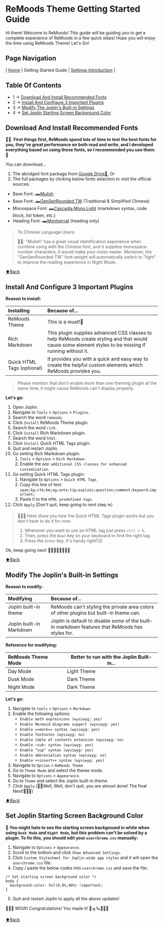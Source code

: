 # ReMoods Theme Getting Started Guide

Hi there! Welcome to ReMoods! This guide will be guiding you to get a complete experience of ReMoods in a few quick steps! Hope you will enjoy the time using ReMoods Theme! Let's Go!

## Page Navigation

| [Home](https://github.com/Sinacs/Joplin.Plugin.ReMoods.Theme#remoods-theme) | Getting Started Guide | [Settings Introduction](https://github.com/Sinacs/Joplin.Plugin.ReMoods.Theme/blob/master/Doc-SettingsIntroduction.md) |

## Table Of Contents

- 1 -> [Download And Install Recommended Fonts](#download-and-install-recommended-fonts)
- 2 -> [Install And Configure 3 Important Plugins](#install-and-configure-3-important-plugins)
- 3 -> [Modify The Joplin\'s Built-in Settings](#modify-the-joplins-built-in-settings)
- 4 -> [Set Joplin Starting Screen Background Color](#set-joplin-starting-screen-background-color)

## Download And Install Recommended Fonts

👨‍🔬: **First things first, ReMoods spend lots of time to test the best fonts for you, they've great performance on both read and write, and I developed everything based on using these fonts, so I recommended you use them:** 🤩

You can download...

1. The abridged font package from [Google Drive🎁](https://drive.google.com/drive/folders/1oQVRSix1hw5zgmJiphZIEAqMrEH5EuLQ?usp=sharing), Or
2. The full packages by clicking below fonts selection to visit the official sources:

- Base Font: 🛻[Mulish](https://fonts.google.com/specimen/Mulish?query=mulish)
- Base Font: 🛻[GenSenRounded TW](https://github.com/ButTaiwan/gensen-font/releases) (Traditional & Simplified Chinese)
- Monospace Font: 🛻[Cascadia Mono Light](https://github.com/microsoft/cascadia-code/releases) (markdown syntax, code block, list token, etc.)
- Heading Font: 🛻[Montserrat](https://fonts.google.com/specimen/Montserrat?query=montserrat) (heading only)

> To Chinese Language Users:
>
> 👨‍🔬: "Mulish" has a great visual identification experience when combine using with the Chinese font, and it supplies monospace number characters, it would make your notes neater. Moreover, the "GenSenRounded TW" font-weight will automatically switch to "light" to improve the reading experience in Night Mode.

[⬆️Back](#table-of-contents)

## Install And Configure 3 Important Plugins

**Reason to install:**

| Installing                 | Because of...                                                                                                                                          |
| :------------------------- | :----------------------------------------------------------------------------------------------------------------------------------------------------- |
| ReMoods Theme              | This is a must!🤔                                                                                                                                      |
| Rich Markdown              | This plugin supplies advanced CSS classes to help ReMoods create styling and that would cause some element styles to be missing if running without it. |
| Quick HTML Tags (optional) | It provides you with a quick and easy way to create the helpful custom elements which ReMoods provides you.                                            |

> Please mention that don't enable more than one theming plugin at the same time, it might cause ReMoods can't display properly.

**Let's go:**

1. Open Joplin.
2. Navigate to `Tools` > `Options` > `Plugins`.
3. Search the word `remoods`.
4. Click `Install` ReMoods Theme plugin.
5. Search the word `rich`.
6. Click `Install` Rich Markdown plugin.
7. Search the word `html`.
8. Click `Install` Quick HTML Tags plugin.
9. Quit and restart Joplin.
10. Go setting Rich Markdown plugin:
    1. `Tools` > `Options` > `Rich Markdown`.
    2. Enable the `Add additional CSS classes for enhanced customization`.
11. Go setting Quick HTML Tags plugin:
    1. Navigate to `Options` > `Quick HTML Tags`
    2. Copy this line of text: `span;kp;ctb;km;ag;note;tip;explain;question;comment;keyword;important;`
    3. Paste it to the `HTML predefined tags`.
12. Click `Apply`.(Don't quit, keep going to next step.☕)

> 👨🏼‍💻:Here show you how the Quick HTML Tags plugin works but you don't have to do it for now:
>
> 1. Whenever you want to use an HTML tag just press  `ctrl + h`.
> 2. Then, press the `Down` key on your keyboard to find the right tag.
> 3. Press the `Enter` key. It's handy right?😉

Ok, keep going next! 🏃🏼🏃🏼‍♀️🏃🏼‍♂️

[⬆️Back](#table-of-contents)

## Modify The Joplin's Built-in Settings

**Reason to modify:**

| Modifying                | Because of...                                                                                    |
| :----------------------- | :----------------------------------------------------------------------------------------------- |
| Joplin built-in theme    | ReMoods can't styling the private area colors of other plugins but built-in theme can.           |
| Joplin built-in Markdown | Joplin is default to disable some of the built-in markdown features that ReMoods has styles for. |

**Reference for modifying:**

| ReMoods Theme Mode | Better to run with the Joplin Built-in... |
| :----------------- | ----------------------------------------- |
| Day Mode           | Light Theme                               |
| Dusk Mode          | Dark Theme                                |
| Night Mode         | Dark Theme                                |

**Let's go:**

1. Navigate to `tools` > `Options` > `Markdown`.
2. Enable the following options:
   - `Enable math expressions (wysiwyg: yes)`
   - `Enable Mermaid diagrams support (wysiwyg: yes)`
   - `Enable ==mark== syntax (wysiwyg: yes)`
   - `Enable footnotes (wysiwyg: no)`
   - `Enable table of contents extension (wysiwyg: no)`
   - `Enable ~sub~ syntax (wysiwyg: yes)`
   - `Enable ^sup^ syntax (wysiwyg: yes)`
   - `Enable abbreviation syntax (wysiwyg: no)`
   - `Enable ++insert++ syntax (wysiwyg: yes)`
3. Navigate to `Option` > `ReMoods Theme`
4. Go to `Theme Mode` and select the theme mode.
5. Navigate to `Options` > `Appearance`.
6. Go to `Theme` and select the Joplin built-in theme.
7. Click `Apply`.(👸🏼Well, Well, don't quit, you are almost done! The final Next!🚀🚀🚀)

[⬆️Back](#table-of-contents)

## Set Joplin Starting Screen Background Color

🤔:**You might hate to see the starting screen background in white when using `Dusk Mode` and `Night Mode`, but this problem can't be solved by a plugin. To fix this, you should edit your `userchrome.css` manually:**

1. Navigate to `Options` > `Appearance`.
2. Scroll to the bottom and click `Show Advanced Settings`.
3. Click `Custom Stylesheet for Joplin-wide app styles` and it will open the `userchrome.css` file.
4. Copy / paste the below codes into `userchrome.css` and save the file:

```
/* Set starting screen background color */
body {
  background-color: hsl(0,0%,40%) !important;
}
```

5. Quit and restart Joplin to apply all the above updates!

🎉🎉🎉 WOW! Congratulations! You made it! 🚀🛸🪐🍺🍺🍺

[⬆️Back](#table-of-contents)
